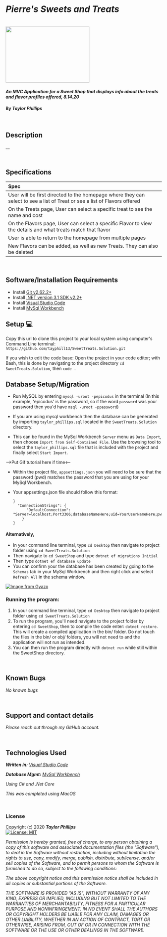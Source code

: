 # _Pierre's Sweets and Treats_

<h1 align="left">
  <img width="270" height="180" src="https://bloximages.newyork1.vip.townnews.com/feastmagazine.com/content/tncms/assets/v3/editorial/a/d5/ad5cd0c2-cde9-11ea-b46a-ffca1fd6dcb7/5f1b4022c2898.image.jpg?resize=1200%2C901">
</h1>


#### _An MVC Application for a Sweet Shop that displays info about the treats and flavor profiles offered, 8.14.20_

#### By _**Taylor Phillips**_

<br>

## Description

__

<br>

## Specifications

| Spec |
| :--- |
| User will be first directed to the homepage where they can select to see a list of Treat or see a list of Flavors offered |
| On the Treats page, User can select a specific treat to see the name and cost |
| On the Flavors page, User can select a specific Flavor to view the details and what treats match that flavor |
| User is able to return to the homepage from multiple pages  |
| New Flavors can be added, as well as new Treats.  They can also be deleted  |


<br>

## Software/Installation Requirements
* Install [Git v2.62.2+](https://git-scm.com/downloads/)
* Install [.NET version 3.1 SDK v2.2+](https://dotnet.microsoft.com/download/dotnet-core/2.2)
* Install [Visual Studio Code](https://code.visualstudio.com/)
* Install [MySql Workbench](https://www.mysql.com/products/workbench/)


## Setup 💻

Copy this url to clone this project to your local system using computer's Command Line terminal: 
```https://github.com/tayphill13/SweetTreats.Solution.git```

If you wish to edit the code base: Open the project in your code editor; with Bash, this is done by navigating to the project directory `cd SweetTreats.Solution`, then `code .`


## Database Setup/Migration

* Run MySQL by entering ```mysql -uroot -pepicodus``` in the terminal (In this example, 'epicodus' is the password, so if the word `password` was your password then you'd have ```msql -uroot -ppassword```)

* If you are using mysql workbench then the database can be generated by importing `taylor_phillips.sql` located in the `SweetTreats.Solution` directory.
* This can be found in the MySql Workbench `Server` menu as `Data Import`, then choose `Import from Self-Contained File`.  Use the browsing tool to select the `taylor_phillips.sql` file that is included with the project and finally select `Start Import`.

-->Put Gif tutorial here if time<--
* Within the project file, `appsettings.json` you will need to be sure that the password (pwd) matches the password that you are using for your MySql Workbench.
* Your appsettings.json file should follow this format: <br>

  ```{
  }
    "ConnectionStrings": {
        "DefaultConnection": "Server=localhost;Port3306;databaseNameHere;uid=YourUserNameHere;pwd=YourPasswordHere;"
      }
  }

#### Alternatively,
* In your command line terminal, type `cd Desktop` then navigate to project folder using `cd SweetTreats.Solution`
* Then navigate to `cd SweetShop` and type ``` dotnet ef migrations Initial ```
* Then type ``` dotnet ef database update ```
* You can confirm your the database has been created by going to the `Schemas` tab in your MySql Workbench and then right click and select `Refresh All` in the schema window.

[![Image from Gyazo](https://i.gyazo.com/227d39f3e0d0b3f0d75cf7fc570c2826.gif)](https://gyazo.com/227d39f3e0d0b3f0d75cf7fc570c2826)

### Running the program:
1. In your command line terminal, type `cd Desktop` then navigate to project folder using `cd SweetTreats.Solution`
2. To run the program, you'll need navigate to the project folder by entering `cd SweetShop`, then to compile the code enter: `dotnet restore`. This will create a compiled application in the bin/ folder.  Do not touch the files in the bin/ or obj/ folders, you will not need to and the application will not run as intended.
3. You can then run the program directly with `dotnet run` while still within the SweetShop directory.

<br>

## Known Bugs

_No known bugs_

<br>

## Support and contact details

_Please reach out through my GitHub account._

<br>

## Technologies Used

_**Written in:** [Visual Studio Code](https://code.visualstudio.com/)_

_**Database Mgmt:** [MySql Workbench](https://www.mysql.com/products/workbench/)_

_Using C# and .Net Core_

_This was completed using MacOS_

<br>

### License

Copyright (c) 2020 **_Taylor Phillips_**   
[![License: MIT](https://img.shields.io/badge/License-MIT-yellow.svg)](https://opensource.org/licenses/MIT)

*Permission is hereby granted, free of charge, to any person obtaining a copy
of this software and associated documentation files (the "Software"), to deal
in the Software without restriction, including without limitation the rights
to use, copy, modify, merge, publish, distribute, sublicense, and/or sell
copies of the Software, and to permit persons to whom the Software is
furnished to do so, subject to the following conditions:*

*The above copyright notice and this permission notice shall be included in all
copies or substantial portions of the Software.*

*THE SOFTWARE IS PROVIDED "AS IS", WITHOUT WARRANTY OF ANY KIND, EXPRESS OR
IMPLIED, INCLUDING BUT NOT LIMITED TO THE WARRANTIES OF MERCHANTABILITY,
FITNESS FOR A PARTICULAR PURPOSE AND NONINFRINGEMENT. IN NO EVENT SHALL THE
AUTHORS OR COPYRIGHT HOLDERS BE LIABLE FOR ANY CLAIM, DAMAGES OR OTHER
LIABILITY, WHETHER IN AN ACTION OF CONTRACT, TORT OR OTHERWISE, ARISING FROM,
OUT OF OR IN CONNECTION WITH THE SOFTWARE OR THE USE OR OTHER DEALINGS IN THE
SOFTWARE.*